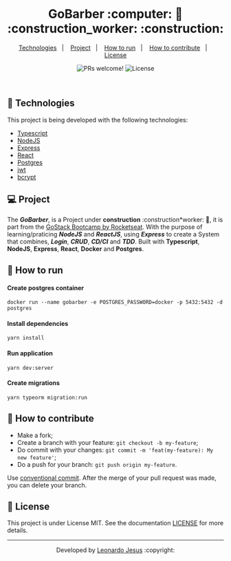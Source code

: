 <p align="center">
	<h1 align="center">GoBarber :computer: 💈 :construction_worker: :construction:</h1>
</p>

<p align="center">
  <a href="#-Technologies">Technologies</a>&nbsp;&nbsp;&nbsp;|&nbsp;&nbsp;&nbsp;
  <a href="#-Project">Project</a>&nbsp;&nbsp;&nbsp;|&nbsp;&nbsp;&nbsp;
  <a href="#-How-to-run">How to run</a>&nbsp;&nbsp;&nbsp;|&nbsp;&nbsp;&nbsp;
  <a href="#-How-to-contribute">How to contribute</a>&nbsp;&nbsp;&nbsp;|&nbsp;&nbsp;&nbsp;
  <a href="#memo-license">License</a>
</p>

<p align="center">
 <img src="https://img.shields.io/static/v1?label=PRs&message=welcome&color=7159c1&labelColor=000000" alt="PRs welcome!" />

  <img alt="License" src="https://img.shields.io/static/v1?label=license&message=MIT&color=7159c1&labelColor=000000">
</p>

<br>

## 🚀 Technologies

This project is being developed with the following technologies:

- [Typescript](https://www.typescriptlang.org/)
- [NodeJS](https://nodejs.org/)
- [Express](https://expressjs.com/)
- [React](https://reactjs.org/)
- [Postgres](https://www.postgresql.org/)
- [jwt](https://jwt.io/)
- [bcrypt](https://www.npmjs.com/package/bcrypt)

## 💻 Project

The **_GoBarber_**, is a Project under **construction** :construction\*worker: :construction:, it is part from the [GoStack Bootcamp by Rocketseat](https://www.rocketseat.com.br/). With the purpose of learning/praticing ***NodeJS*** and ***ReactJS***, using ***Express*** to create a System that combines, ***Login***, ***CRUD***, ***CD/CI*** and ***TDD***. Built with **Typescript**, **NodeJS**, **Express**, **React**, **Docker** and **Postgres**.

## 🚀 How to run

#### Create postgres container

`docker run --name gobarber -e POSTGRES_PASSWORD=docker -p 5432:5432 -d postgres`

#### Install dependencies

`yarn install`

#### Run application

`yarn dev:server`

#### Create migrations

`yarn typeorm migration:run`

## 🤔 How to contribute

- Make a fork;
- Create a branch with your feature: `git checkout -b my-feature`;
- Do commit with your changes: `git commit -m 'feat(my-feature): My new feature'`;
- Do a push for your branch: `git push origin my-feature`.

Use [conventional commit](https://www.conventionalcommits.org/en/v1.0.0/). 
After the merge of your pull request was made, you can delete your branch.

## :memo: License

This project is under License MIT. See the documentation [LICENSE](LICENSE) for more details.

---

<p align="center">Developed by <a href="https://www.linkedin.com/in/leonardojesus02/">Leonardo Jesus</a> :copyright:
